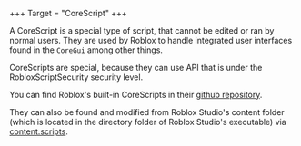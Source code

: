 +++
Target = "CoreScript"
+++

A CoreScript is a special type of script, that cannot be edited or ran by normal users. They are used by Roblox to handle integrated user interfaces found in the `CoreGui` among other things.CoreScripts are special, because they can use API that is under the RobloxScriptSecurity security level.You can find Roblox's built-in CoreScripts in their [github repository](https://github.com/ROBLOX/Core-Scripts/tree/master/CoreScriptsRoot).They can also be found and modified from Roblox Studio's content folder (which is located in the directory folder of Roblox Studio's executable) via [content.scripts](https://developer.roblox.com/search#stq=scripts).